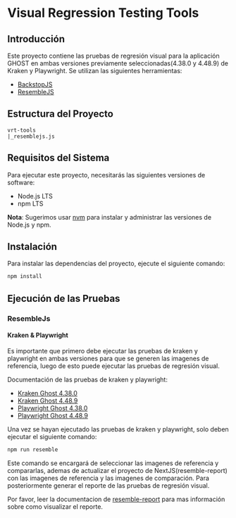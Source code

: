 # Visual Regression Testing Tools

## Introducción

Este proyecto contiene las pruebas de regresión visual para la aplicación GHOST en ambas versiones previamente seleccionadas(4.38.0 y 4.48.9) de Kraken y Playwright. Se utilizan las siguientes herramientas:

- [BackstopJS]()
- [ResembleJS](https://github.com/rsmbl/Resemble.js)

## Estructura del Proyecto

```
vrt-tools
|_resemblejs.js
```

## Requisitos del Sistema

Para ejecutar este proyecto, necesitarás las siguientes versiones de software:

- Node.js LTS
- npm LTS

**Nota**: Sugerimos usar [nvm](https://github.com/nvm-sh/nvm) para instalar y administrar las versiones de Node.js y npm.

## Instalación

Para instalar las dependencias del proyecto, ejecute el siguiente comando:

```bash
npm install
```

## Ejecución de las Pruebas

### ResembleJs

#### Kraken & Playwright
Es importante que primero debe ejecutar las pruebas de kraken y playwright en ambas versiones para que se generen las imagenes de referencia, luego de esto puede ejecutar las pruebas de regresión visual.

Documentación de las pruebas de kraken y playwright:

- [Kraken Ghost 4.38.0](../kraken-ghost-4-38.0/README.md)
- [Kraken Ghost 4.48.9](../kraken-ghost-4-48.9/README.md)
- [Playwright Ghost 4.38.0](../playwright-ghost-4-38.0/readme-ejecucion-local.md)
- [Playwright Ghost 4.48.9](../playwright-ghost-4-48.9/readme-ejecucion-local.md)

Una vez se hayan ejecutado las pruebas de kraken y playwright, solo deben ejecutar el siguiente comando:

```bash
npm run resemble
```

Este comando se encargará de seleccionar las imagenes de referencia y compararlas, ademas de actualizar el proyecto de NextJS(resemble-report) con las imagenes de referencia y las imagenes de comparación. Para posteriormente generar el reporte de las pruebas de regresión visual.

Por favor, leer la documentacion de [resemble-report](../resemble-report/README.md) para mas información sobre como visualizar el reporte.


